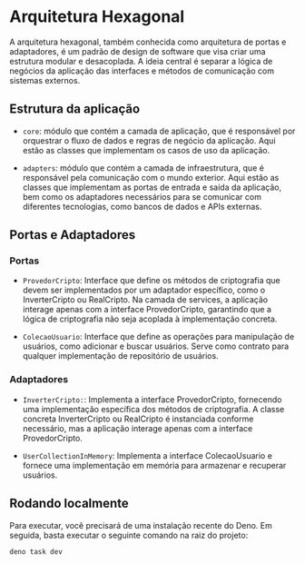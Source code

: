 # Arquitetura Hexagonal

A arquitetura hexagonal, também conhecida como arquitetura de portas e adaptadores, é um padrão de design de software que visa criar uma estrutura modular e desacoplada. A ideia central é separar a lógica de negócios da aplicação das interfaces e métodos de comunicação com sistemas externos.

## Estrutura da aplicação

- `core`: módulo que contém a camada de aplicação, que é responsável por orquestrar o fluxo de dados e regras de negócio da aplicação. Aqui estão as classes que implementam os casos de uso da aplicação.

- `adapters`: módulo que contém a camada de infraestrutura, que é responsável pela comunicação com o mundo exterior. Aqui estão as classes que implementam as portas de entrada e saída da aplicação, bem como os adaptadores necessários para se comunicar com diferentes tecnologias, como bancos de dados e APIs externas.

## Portas e Adaptadores
### Portas
- `ProvedorCripto`: Interface que define os métodos de criptografia que devem ser implementados por um adaptador específico, como o InverterCripto ou RealCripto. Na camada de services, a aplicação interage apenas com a interface ProvedorCripto, garantindo que a lógica de criptografia não seja acoplada à implementação concreta.

- `ColecaoUsuario`: Interface que define as operações para manipulação de usuários, como adicionar e buscar usuários. Serve como contrato para qualquer implementação de repositório de usuários.

### Adaptadores
- `InverterCripto:`: Implementa a interface ProvedorCripto, fornecendo uma implementação específica dos métodos de criptografia. A classe concreta InverterCripto ou RealCripto é instanciada conforme necessário, mas a aplicação interage apenas com a interface ProvedorCripto.

- `UserCollectionInMemory`: Implementa a interface ColecaoUsuario e fornece uma implementação em memória para armazenar e recuperar usuários.

## Rodando localmente
Para executar, você precisará de uma instalação recente do Deno. Em seguida, basta executar o seguinte comando na raiz do projeto:

```bash
deno task dev
```